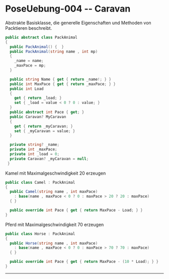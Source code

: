 # PoseUebung-004 -- Caravan

<summary>
  Abstrakte Basisklasse, die generelle Eigenschaften und Methoden von Packtieren beschreibt.
</summary>

```c#
public abstract class PackAnimal
{
  public PackAnimal() {  }
  public PackAnimal(string name , int mp)
  {
    _name = name;
    _maxPace = mp;
  }

  public string Name { get { return _name!; } }
  public int MaxPace { get { return _maxPace; } }
  public int Load
  {
    get { return _load; }
    set { _load = value < 0 ? 0 : value; }
  }
  public abstract int Pace { get; } 
  public Caravan? MyCaravan
  {
    get { return _myCaravan; }
    set { _myCaravan = value; }
  }

  private string? _name;
  private int _maxPace;
  private int _load = 0;
  private Caravan? _myCaravan = null;
 }
```


<summary>
  Kamel mit Maximalgeschwindigkeit 20 erzeugen
</summary>
 
```c#
public class Camel : PackAnimal
{
  public Camel(string name , int maxPace)
    : base(name , maxPace < 0 ? 0 : maxPace > 20 ? 20 : maxPace)
  { }

  public override int Pace { get { return MaxPace - Load; } }
}
```

<summary>
  Pferd mit Maximalgeschwindigkeit 70 erzeugen
</summary>

```c#
public class Horse : PackAnimal
{
  public Horse(string name , int maxPace)
    : base(name , maxPace < 0 ? 0 : maxPace > 70 ? 70 : maxPace)
  { }

  public override int Pace { get { return MaxPace - (10 * Load); } }
}
```

---  

